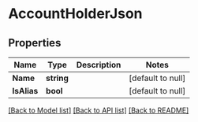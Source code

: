 # AccountHolderJson

## Properties
Name | Type | Description | Notes
------------ | ------------- | ------------- | -------------
**Name** | **string** |  | [default to null]
**IsAlias** | **bool** |  | [default to null]

[[Back to Model list]](../README.md#documentation-for-models) [[Back to API list]](../README.md#documentation-for-api-endpoints) [[Back to README]](../README.md)


